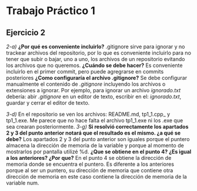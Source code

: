 # Trabajo Práctico 1 
## Ejercicio 2
_2-a)_ **¿Por qué es conveniente incluirlo?** 
    .gitignore sirve para ignorar y no trackear archivos del repositorio, por lo que es conveniente incluirlo para no tener que subir o bajar, uno a uno, los archivos de un repositorio evitando los archivos que no queremos. 
    **¿Cuándo se debe hacer?**
    Es conveniente incluirlo en el primer commit, pero puede agregrarse en commits posteriores 
    **¿Como configuraría el archivo .gitignore?**
    Se debe configurar manualmente el contenido de  _.gitignore_ incluyendo los archivos o extensiones a ignorar. Por ejemplo, para ignorar un archivo _ignorado.txt_ debería: abir _.gitignore_ en un editor de texto, escribir en el: _ignorado.txt_, guardar y cerrar el editor de texto.

_3-d)_ En el repositorio se ven los archivos: README.md, tp1_1.cpp_ y tp1_1.exe. Me parece que no hace falta el archivo tp1_1.exe ni los .exe que sea crearan posteriormente.
_3-g)_ **Si resolvió correctamente los apartados 2 y 3 del punto anterior notará que el resultado es el mismo. ¿a qué se debe?**
    Los apartados 2 y 3 del punto anterior son iguales porque el puntero almacena la dirección de memoria de la variable y porque al momento de mostrarlos por pantalla utilizé %d. 
    **¿Que se obtiene en el punto 4? ¿Es igual a los anteriores? ¿Por que?** 
    En el punto 4 se obtiene la dirección de memoria donde se encuentra el puntero. Es diferente a los anteriores porque al ser un puntero, su dirección de memoria que contiene otra dirección de memoria en este caso contiene la dirección de memoria de la variable num.
    